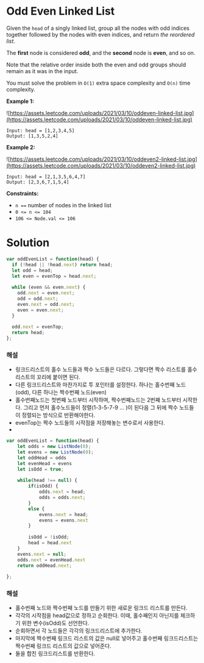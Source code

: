 # Odd Even Linked List

Given the `head` of a singly linked list, group all the nodes with odd indices together followed by the nodes with even indices, and return *the reordered list*.

The **first** node is considered **odd**, and the **second** node is **even**, and so on.

Note that the relative order inside both the even and odd groups should remain as it was in the input.

You must solve the problem in `O(1)` extra space complexity and `O(n)` time complexity.

**Example 1:**

![https://assets.leetcode.com/uploads/2021/03/10/oddeven-linked-list.jpg](https://assets.leetcode.com/uploads/2021/03/10/oddeven-linked-list.jpg)

```
Input: head = [1,2,3,4,5]
Output: [1,3,5,2,4]

```

**Example 2:**

![https://assets.leetcode.com/uploads/2021/03/10/oddeven2-linked-list.jpg](https://assets.leetcode.com/uploads/2021/03/10/oddeven2-linked-list.jpg)

```
Input: head = [2,1,3,5,6,4,7]
Output: [2,3,6,7,1,5,4]

```

**Constraints:**

- `n ==` number of nodes in the linked list
- `0 <= n <= 104`
- `106 <= Node.val <= 106`

# Solution

```jsx
var oddEvenList = function(head) {
  if (!head || !head.next) return head;
  let odd = head;
  let even = evenTop = head.next;
  
  while (even && even.next) {
    odd.next = even.next;
    odd = odd.next;
    even.next = odd.next;
    even = even.next;
  }
  
  odd.next = evenTop;
  return head;
};
```

### 해설

- 링크드리스트의 홀수 노드들과 짝수 노드들은 다르다. 그렇다면 짝수 리스트를 홀수 리스트의 꼬리에 붙이면 된다.
- 다른 링크드리스트와 마찬가지로 투 포인터를 설정한다. 하나는 홀수번째 노드 (odd), 다른 하나는 짝수번째 노드(even)
- 홀수번째노드는 첫번째 노드부터 시작하며, 짝수번째노드는 2번째 노드부터 시작한다. 그리고 먼저 홀수노드들이 정렬(1-3-5-7-9 ... )이 된다음 그 뒤에 짝수 노드들이 정렬되는 방식으로 반환해야한다.
- evenTop는 짝수 노드들의 시작점을 저장해놓는 변수로서 사용한다.
- 

```jsx
var oddEvenList = function(head) {
    let odds = new ListNode(0);
    let evens = new ListNode(0);
    let oddHead = odds
    let evenHead = evens
    let isOdd = true;
    
    while(head !== null) {
        if(isOdd) {
            odds.next = head;
            odds = odds.next;
        }
        else {
            evens.next = head;
            evens = evens.next
        }
    
        isOdd = !isOdd;
        head = head.next
    }
    evens.next = null;
    odds.next = evenHead.next
    return oddHead.next;
    
};
```

### 해설

- 홀수번째 노드와 짝수번째 노드를 만들기 위한 새로운 링크드 리스트를 만든다.
- 각각의 시작점을 head값으로 정하고 순회한다. 이때, 홀수째인지 아닌지를 체크하기 위한 변수(isOdd)도 선언한다.
- 순회하면서 각 노드들은 각각의 링크드리스트에 추가한다.
- 마지막에 짝수번째 링크드 리스트의 값은 null로 넣어주고 홀수번째 링크드리스트는 짝수번째 링크드 리스트의 값으로 넣어준다.
- 둘을 합친 링크드리스트를 반환한다.
